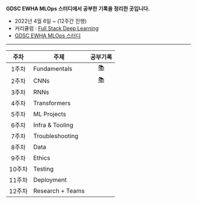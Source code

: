 **GDSC EWHA MLOps 스터디에서 공부한 기록을 정리한 곳입니다.**


-  2022년 4월 6일 ~ (12주간 진행)
- 커리큘럼 : [Full Stack Deep Learning](https://fullstackdeeplearning.com/spring2021/) 
- [GDSC EWHA MLOps 스터디](https://github.com/gdscewha-3rd/Study-MLOps)

- - -

|주차|주제|공부기록|
|:---:|--|:---:|
|1주차|Fundamentals|[📚](https://github.com/binable43/Study-MLOps/blob/main/Week1/Week%201%20:%20Fundamentals.md)|
|2주차|CNNs|[📚](https://github.com/binable43/Study-MLOps/blob/main/Week2/Week%202A%20:%20CNNs.md)|
|3주차|RNNs||
|4주차|Transformers||
|5주차|ML Projects||
|6주차|Infra & Tooling||
|7주차|Troubleshooting||
|8주차|Data||
|9주차|Ethics||
|10주차|Testing||
|11주차|Deployment||
|12주차|Research + Teams||
